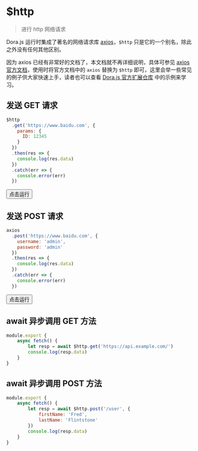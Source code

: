# \$http

> 进行 http 网络请求

Dora.js 运行时集成了著名的网络请求库 [axios](https://github.com/axios/axios)，`$http` 只是它的一个别名，除此之外没有任何其他区别。

因为 axios 已经有非常好的文档了，本文档就不再详细说明，具体可参见 [axios 官方文档](https://github.com/axios/axios)，使用时将官方文档中的 `axios` 替换为 `$http` 即可，这里会举一些常见的例子供大家快速上手，读者也可以查看 [Dora.js 官方扩展仓库](https://github.com/DoraKit/samples) 中的示例来学习。

## 发送 GET 请求

```javascript
$http
  .get('https://www.baidu.com', {
    params: {
      ID: 12345
    }
  })
  .then(res => {
    console.log(res.data)
  })
  .catch(err => {
    console.error(err)
  })
```

<button class="run-button" onclick="sendDoraEvent('$http.get')">点击运行</button>

## 发送 POST 请求

```javascript
axios
  .post('https://www.baidu.com', {
    username: 'admin',
    password: 'admin'
  })
  .then(res => {
    console.log(res.data)
  })
  .catch(err => {
    console.error(err)
  })
```

<button class="run-button" onclick="sendDoraEvent('$http.post')">点击运行</button>

## await 异步调用 GET 方法

```javascript
module.export {
    async fetch() {
        let resp = await $http.get('https://api.example.com/')
        console.log(resp.data)
    }
}
```

## await 异步调用 POST 方法

```javascript
module.export {
    async fetch() {
        let resp = await $http.post('/user', {
            firstName: 'Fred',
            lastName: 'Flintstone'
        })
        console.log(resp.data)
    }
}
```
